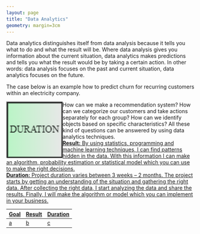 ```yaml
---
layout: page
title: "Data Analytics"
geometry: margin=3cm
---
```


Data analytics distinguishes itself from data analysis because it tells you what to do and what the result will be. Where data analysis gives you information about the current situation, data analytics makes predictions and tells you what the result would be by taking a certain action. In other words: data analysis focuses on the past and current situation, data analytics focuses on the future.

The case below is an example how to predict churn for recurring customers within an electricity company.

<img src="/images/goal.png" align="left" width="150px"/> How can we make a recommendation system? How can we categorize our customers and take actions separately for each group? How can we identify objects based on specific characteristics? All these kind of questions can be answered by using data analytics techniques. <br>
<u><u> <b> Result:</b> </u> By using statistics, programming and machine learning techniques, I can find patterns hidden in the data. With this information I can make an algorithm, probability estimation or statistical model which you can use to make the right decisions. <br>
<u> **Duration:** </u>   Project duration varies between 3 weeks – 2 months. The project starts by getting an understanding of the situation and gathering the right data. After collecting the right data, I start analyzing the data and share the results. Finally, I will make the algorithm or model which you can implement in your business.


| Goal | Result | Duration |
|--- | --- | --- |
|a | b | c |
